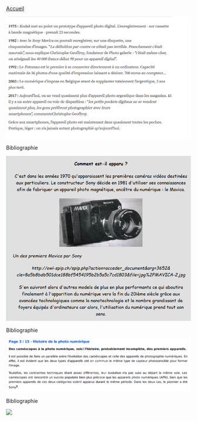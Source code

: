 [Accueil](index.md)

![Image](images/histoire.png)

Bibliographie


![Image](images/apparition.png)

Bibliographie


![Image](images/histoirepdf.PNG)

Bibliographie

[<img src="https://www.he2b.be/images/HE2B-Logo-IESSID-300.jpg">](http://www.iessid.be)
